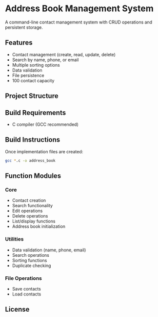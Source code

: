 # Address Book Management System

A command-line contact management system with CRUD operations and persistent storage.

## Features

- Contact management (create, read, update, delete)
- Search by name, phone, or email
- Multiple sorting options
- Data validation
- File persistence
- 100 contact capacity

## Project Structure


## Build Requirements

- C compiler (GCC recommended)

## Build Instructions

Once implementation files are created:

```bash
gcc *.c -o address_book
```

## Function Modules

### Core 
- Contact creation
- Search functionality
- Edit operations
- Delete operations
- List/display functions
- Address book initialization

### Utilities 
- Data validation (name, phone, email)
- Search operations
- Sorting functions
- Duplicate checking

### File Operations 
- Save contacts
- Load contacts

## License

